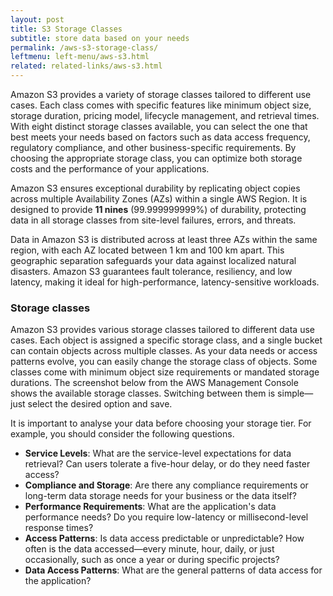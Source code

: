 ```yaml
---
layout: post
title: S3 Storage Classes
subtitle: store data based on your needs
permalink: /aws-s3-storage-class/
leftmenu: left-menu/aws-s3.html
related: related-links/aws-s3.html
---
```


Amazon S3 provides a variety of storage classes tailored to different use cases. Each class comes with specific features like minimum object size, storage duration, pricing model, lifecycle management, and retrieval times. With eight distinct storage classes available, you can select the one that best meets your needs based on factors such as data access frequency, regulatory compliance, and other business-specific requirements. By choosing the appropriate storage class, you can optimize both storage costs and the performance of your applications.

Amazon S3 ensures exceptional durability by replicating object copies across multiple Availability Zones (AZs) within a single AWS Region. It is designed to provide **11 nines** (99.999999999%) of durability, protecting data in all storage classes from site-level failures, errors, and threats.

Data in Amazon S3 is distributed across at least three AZs within the same region, with each AZ located between 1 km and 100 km apart. This geographic separation safeguards your data against localized natural disasters. Amazon S3 guarantees fault tolerance, resiliency, and low latency, making it ideal for high-performance, latency-sensitive workloads.

### Storage classes

Amazon S3 provides various storage classes tailored to different data use cases. Each object is assigned a specific storage class, and a single bucket can contain objects across multiple classes. As your data needs or access patterns evolve, you can easily change the storage class of objects. Some classes come with minimum object size requirements or mandated storage durations. The screenshot below from the AWS Management Console shows the available storage classes. Switching between them is simple—just select the desired option and save.

It is important to analyse your data before choosing your storage tier. For example, you should consider the following questions. 

- **Service Levels**: What are the service-level expectations for data retrieval? Can users tolerate a five-hour delay, or do they need faster access?
- **Compliance and Storage**: Are there any compliance requirements or long-term data storage needs for your business or the data itself?
- **Performance Requirements**: What are the application's data performance needs? Do you require low-latency or millisecond-level response times?
- **Access Patterns**: Is data access predictable or unpredictable? How often is the data accessed—every minute, hour, daily, or just occasionally, such as once a year or during specific projects?
- **Data Access Patterns**: What are the general patterns of data access for the application?


